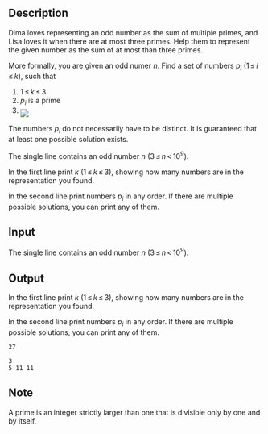 ## Description

<div><p>Dima loves representing an odd number as the sum of multiple primes, and Lisa loves it when there are at most three primes. Help them to represent the given number as the sum of at most than three primes.</p><p>More formally, you are given an <span class="tex-font-style-bf">odd</span> numer <span class="tex-span"><i>n</i></span>. Find a set of numbers <span class="tex-span"><i>p</i><sub class="lower-index"><i>i</i></sub></span> (<span class="tex-span">1 ≤ <i>i</i> ≤ <i>k</i></span>), such that</p><ol><li> <span class="tex-span">1 ≤ <i>k</i> ≤ 3</span></li><li> <span class="tex-span"><i>p</i><sub class="lower-index"><i>i</i></sub></span> is a prime</li><li> <img align="middle" class="tex-formula" src="file://xFc3TYr3.png" style="max-width: 100.0%;max-height: 100.0%;"></li></ol><p>The numbers <span class="tex-span"><i>p</i><sub class="lower-index"><i>i</i></sub></span> do not necessarily have to be distinct. It is guaranteed that at least one possible solution exists.</p></div><div class="input-specification"><p>The single line contains an odd number <span class="tex-span"><i>n</i></span> (<span class="tex-span">3 ≤ <i>n</i> &lt; 10<sup class="upper-index">9</sup></span>).</p></div><div class="output-specification"><p>In the first line print <span class="tex-span"><i>k</i></span> <span class="tex-span">(1 ≤ <i>k</i> ≤ 3)</span>, showing how many numbers are in the representation you found.</p><p>In the second line print numbers <span class="tex-span"><i>p</i><sub class="lower-index"><i>i</i></sub></span> in any order. If there are multiple possible solutions, you can print any of them.</p></div>

## Input

<p>The single line contains an odd number <span class="tex-span"><i>n</i></span> (<span class="tex-span">3 ≤ <i>n</i> &lt; 10<sup class="upper-index">9</sup></span>).</p>

## Output

<p>In the first line print <span class="tex-span"><i>k</i></span> <span class="tex-span">(1 ≤ <i>k</i> ≤ 3)</span>, showing how many numbers are in the representation you found.</p><p>In the second line print numbers <span class="tex-span"><i>p</i><sub class="lower-index"><i>i</i></sub></span> in any order. If there are multiple possible solutions, you can print any of them.</p>





```input1
27

```




```output1
3
5 11 11

```



## Note

<p>A prime is an integer strictly larger than one that is divisible only by one and by itself.</p>
